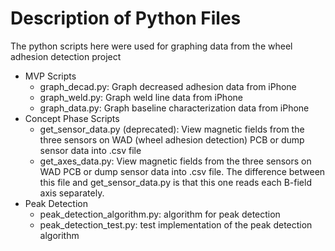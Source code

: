 # Description of Python Files 
The python scripts here were used for graphing data from the wheel adhesion detection project

* MVP Scripts
    * graph_decad.py: Graph decreased adhesion data from iPhone
    * graph_weld.py: Graph weld line data from iPhone
    * graph_data.py: Graph baseline characterization data from iPhone
* Concept Phase Scripts
    * get_sensor_data.py (deprecated): View magnetic fields from the three sensors on WAD (wheel adhesion detection) PCB or dump sensor data into .csv file 
    * get_axes_data.py: View magnetic fields from the three sensors on WAD PCB or dump sensor data into .csv file. The difference between this file and get_sensor_data.py is that this one reads each B-field axis separately.
* Peak Detection
    * peak_detection_algorithm.py: algorithm for peak detection
    * peak_detection_test.py: test implementation of the peak detection algorithm
